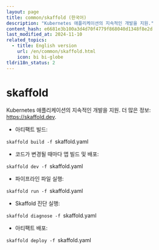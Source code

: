 ```yaml
---
layout: page
title: common/skaffold (한국어)
description: "Kubernetes 애플리케이션의 지속적인 개발을 지원."
content_hash: e6681e3b100a3d4d70f4779f868040d1348f8e2d
last_modified_at: 2024-11-10
related_topics:
  - title: English version
    url: /en/common/skaffold.html
    icon: bi bi-globe
tldri18n_status: 2
---
```

# skaffold

Kubernetes 애플리케이션의 지속적인 개발을 지원.
더 많은 정보: <https://skaffold.dev>.

- 아티팩트 빌드:

`skaffold build -f `<span class="tldr-var badge badge-pill bg-dark-lm bg-white-dm text-white-lm text-dark-dm font-weight-bold">skaffold.yaml</span>

- 코드가 변경될 때마다 앱 빌드 및 배포:

`skaffold dev -f `<span class="tldr-var badge badge-pill bg-dark-lm bg-white-dm text-white-lm text-dark-dm font-weight-bold">skaffold.yaml</span>

- 파이프라인 파일 실행:

`skaffold run -f `<span class="tldr-var badge badge-pill bg-dark-lm bg-white-dm text-white-lm text-dark-dm font-weight-bold">skaffold.yaml</span>

- Skaffold 진단 실행:

`skaffold diagnose -f `<span class="tldr-var badge badge-pill bg-dark-lm bg-white-dm text-white-lm text-dark-dm font-weight-bold">skaffold.yaml</span>

- 아티팩트 배포:

`skaffold deploy -f `<span class="tldr-var badge badge-pill bg-dark-lm bg-white-dm text-white-lm text-dark-dm font-weight-bold">skaffold.yaml</span>
